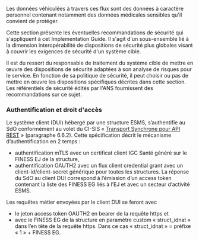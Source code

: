 Les données véhiculées à travers ces flux sont des données à caractère personnel contenant notamment des données médicales sensibles qu'il convient de protéger.

Cette section présente les éventuelles recommandations de sécurité qui s'appliquent à cet Implementation Guide. Il s'agit d'un sous-ensemble lié à la dimension interopérabilité de dispositions de sécurité plus globales visant à couvrir les exigences de sécurité d'un système cible.

Il est du ressort du responsable de traitement du système cible de mettre en œuvre des dispositions de sécurité adaptées à son analyse de risques pour le service. En fonction de sa politique de sécurité, il peut choisir ou pas de mettre en œuvre les dispositions spécifiques décrites dans cette section. Les référentiels de sécurité édités par l'ANS fournissent des recommandations sur ce sujet. 

### Authentification et droit d'accès
Le système client (DUI) hébergé par une structure ESMS, s’authentifie au SdO conformément au volet du CI-SIS « [Transport Synchrone pour API REST](https://esante.gouv.fr/services/referentiels/ci-sis/espace-publication/couche-transport) » (paragraphe 6.6.2). Cette spécification décrit le mécanisme d’authentification en 2 temps :
* authentification mTLS avec un certificat client IGC Santé généré sur le FINESS EJ de la structure,
* authentification OAUTH2 avec un flux client credential grant avec un client-id/client-secret générique pour toutes les structures.
La réponse du SdO au client DUI correspond à l’émission d’un access token contenant la liste des FINESS EG liés à l’EJ et avec un secteur d’activité ESMS. 

Les requêtes métier envoyées par le client DUI se feront avec 
*	le jeton access token OAUTH2 en bearer de la requête https et
*	avec le FINESS EG de la structure en paramètre custom « struct_idnat » dans l’en tête de la requête https. Dans ce cas « struct_idnat » = préfixe « 1 » + FINESS EG.
